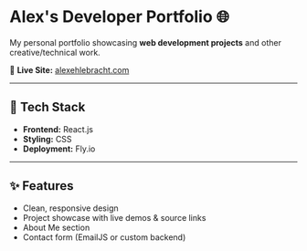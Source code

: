 # Alex's Developer Portfolio 🌐  

My personal portfolio showcasing **web development projects** and other creative/technical work.  

🔗 **Live Site:** [alexehlebracht.com](https://alexehlebracht.com)  

---

## 🚀 Tech Stack
- **Frontend:** React.js  
- **Styling:** CSS  
- **Deployment:** Fly.io  

---

## ✨ Features
- Clean, responsive design  
- Project showcase with live demos & source links  
- About Me section  
- Contact form (EmailJS or custom backend)  
